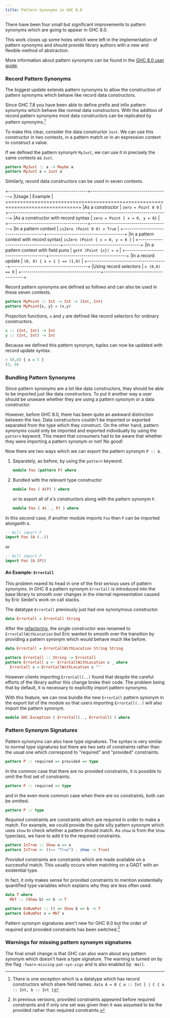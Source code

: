 ```yaml
---
title: Pattern Synonyms in GHC 8.0
---
```


There have been four small but significant improvements to pattern synonyms
which are going to appear in GHC 8.0.

This work closes up some holes which were left in the implementation of pattern
synonyms and should provide library authors with a new and flexible method of
abstraction.

More information about pattern synonyms can be found in the [GHC 8.0 user guide](http://mpickering.github.io/users_guide/glasgow_exts.html#pattern-synonyms).

<!--more-->

### Record Pattern Synonyms

The biggest update extends pattern synonyms to allow the construction of
pattern synonyms which behave like record data constructors.

Since GHC 7.8 you have been able to define prefix and infix pattern synonyms
which behave like normal data constructors. With the addition of record
pattern synonyms
most data constructors can be
replicated by pattern synonyms.[^1]

To make this clear, consider the data constructor `Just`. We can use this
constructor in two contexts, in a pattern match or in an expression context
to construct a value.

If we defined the pattern synonym `MyJust`, we can use it in precisely the same
contexts as `Just`.

```haskell
pattern MyJust :: a -> Maybe a
pattern MyJust a = Just a
```

Similarly, record data constructors can be used in seven contexts.

+---------------------------------------+--------------------------------------+
|Usage                                  |   Example                            |
+=======================================+======================================+
|As a constructor                       |   `zero = Point 0 0`                 |
+---------------------------------------+--------------------------------------+
|As a constructor with record syntax    |   `zero = Point { x = 0, y = 0}`     |
+---------------------------------------+--------------------------------------+
|In a pattern context                   |   `isZero (Point 0 0) = True`        |
+---------------------------------------+--------------------------------------+
|In a pattern context with record syntax|   `isZero (Point { x = 0, y = 0 }`   |
+---------------------------------------+--------------------------------------+
|In a pattern context with field puns   |   `getX (Point {x}) = x`             |
+---------------------------------------+--------------------------------------+
|In a record update                     |   `(0, 0) { x = 1 } == (1,0)`        |
+---------------------------------------+--------------------------------------+
|Using record selectors                 |   `x (0,0) == 0`                     |
+---------------------------------------+--------------------------------------+

Record pattern synonyms are defined as follows and can also be used in these
seven contexts.

```haskell
pattern MyPoint :: Int -> Int -> (Int, Int)
pattern MyPoint{x, y} = (x,y)
```

Projection functions, `x` and `y` are defined like record selectors for
ordinary constructors.

```haskell
x :: (Int, Int) -> Int
y :: (Int, Int) -> Int
```

Because we defined this pattern synonym,
tuples can now be updated with record update syntax.

```haskell
> (0,0) { x = 5 }
(5, 0)
```

### Bundling Pattern Synonyms

Since pattern synonyms are a lot like data constructors, they should be able to
be imported just like data constructors. To put it another way
a user should be unaware whether they
are using a pattern synonym or a data constructor.

However, before GHC 8.0, there
has been quite an awkward distinction between the two. Data constructors couldn't
be imported or exported separated from the type which they construct. On the other
hand, pattern synonyms could only be imported and exported individually by using
the `pattern` keyword. This meant that consumers had to be aware that whether
they were importing a pattern synonym or not! No good!

Now there are two ways which we can export the pattern synonym `P :: A`.

1. Separately, as before, by using the `pattern` keyword.
    ```haskell
    module Foo (pattern P) where
    ```
2. Bundled with the relevant type constructor
    ```haskell
    module Foo ( A(P) ) where
    ```
    or to export all of `A`'s constructors along with the pattern synonym `P`.
    ```haskell
    module Foo ( A(.., P) ) where
    ```

In this second case, if another module imports `Foo` then `P` can be imported
alongwith `A`.

```haskell
-- Will import P
import Foo (A (..))
```

or

```haskell
-- Will import P
import Foo (A (P))
```

#### An Example: `ErrorCall`

This problem reared its head in one of the first serious uses of pattern synonyms.
In GHC 8 a pattern synonym `ErrorCall` is introduced into the base library to
smooth over changes in the internal representation caused by Eric Seidel's
work on call stacks.

The datatype `ErrorCall` previously just had one synonymous constructor.

```haskell
data ErrorCall = ErrorCall String
```

After the [refactoring](https://phabricator.haskell.org/D861), the single
constructor was renamed to `ErrorCallWithLocation` but Eric wanted to smooth
over the transition by providing a pattern synonym which would behave much like
before.

```haskell
data ErrorCall = ErrorCallWithLocation String String

pattern ErrorCall :: String -> ErrorCall
pattern ErrorCall s <- ErrorCallWithLocation s _ where
  ErrorCall s = ErrorCallWithLocation s ""
```

However clients importing `ErrorCall(..)` found that despite the careful efforts
of the library author this change broke their code. The problem being that by default,
it is necessary to explicitly import pattern synonyms.

With this feature, we can now bundle the new `ErrorCall` pattern synonym in
the export list of the module so that users importing `ErrorCall(..)` will
also import the pattern synonym.

```haskell
module GHC.Exception ( ErrorCall(.., ErrorCall) ) where
```

### Pattern Synonym Signatures

Pattern synonyms can also have type
signatures. The syntax is very similar to normal type
signatures but there are two sets of constraints rather than the usual one which
correspond to "required" and
"provided" constraints.

```haskell
pattern P :: required => provided => type
```

In the common case that there are no provided constraints, it is possible to omit
the first set of constraints.

```haskell
pattern P :: required => type
```

and in the even more common case when there are no constraints, both can be omitted.

```haskell
pattern P :: type
````

*Required* constraints are constraints which are required in order to make a match.
For example, we could provide the quite silly pattern synonym which uses `show` to
check whether a pattern should match. As `show` is from the `Show` typeclass,
we have to add it to the required constraints.

```haskell
pattern IsTrue :: Show a => a
pattern IsTrue <- ((== "True") . show -> True)
```

*Provided* constraints are constraints which are made available on a successful match.
This usually occurs when matching on a GADT with an existential type.

In fact, it only makes sense for provided constraints to mention existentially
quantified type variables which explains why they are less often used.

```haskell
data T where
  MkT :: (Show b) => b -> T

pattern ExNumPat :: () => Show b => b -> T
pattern ExNumPat x = MkT x
```

Pattern synonym signatures aren't new for GHC 8.0 but the order of required
and provided constraints has been switched.[^2]

### Warnings for missing pattern synonym signatures

The final small change is that GHC can also warn about any pattern
synonym which doesn't have a type signature. The warning is turned on by the flag
`-fwarn-missing-pat-syn-sigs` and is also enabled by `-Wall`.



[^1]: There is one exception which is a datatype which has record constructors
     which share field names.
      `data A = B { a :: Int } | C { a :: Int, b :: Int }`

[^2]: In previous versions, provided constraints appeared before required
      constraints and if only one set was given then it was assumed to be the
      provided rather than required constraints.
